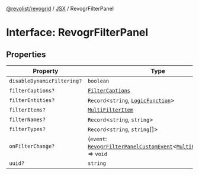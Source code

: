 [@revolist/revogrid](README.md) / [JSX](Namespace.JSX.md) / RevogrFilterPanel

# Interface: RevogrFilterPanel

## Properties

| Property | Type | Defined in |
| ------ | ------ | ------ |
| `disableDynamicFiltering?` | `boolean` | [src/components.d.ts:1672](https://github.com/revolist/revogrid/blob/6957d67da887b25ac544cadb80669dc782e7d7d6/src/components.d.ts#L1672) |
| `filterCaptions?` | [`FilterCaptions`](TypeAlias.FilterCaptions.md) | [src/components.d.ts:1673](https://github.com/revolist/revogrid/blob/6957d67da887b25ac544cadb80669dc782e7d7d6/src/components.d.ts#L1673) |
| `filterEntities?` | `Record`\<`string`, [`LogicFunction`](TypeAlias.LogicFunction.md)\> | [src/components.d.ts:1674](https://github.com/revolist/revogrid/blob/6957d67da887b25ac544cadb80669dc782e7d7d6/src/components.d.ts#L1674) |
| `filterItems?` | [`MultiFilterItem`](TypeAlias.MultiFilterItem.md) | [src/components.d.ts:1675](https://github.com/revolist/revogrid/blob/6957d67da887b25ac544cadb80669dc782e7d7d6/src/components.d.ts#L1675) |
| `filterNames?` | `Record`\<`string`, `string`\> | [src/components.d.ts:1676](https://github.com/revolist/revogrid/blob/6957d67da887b25ac544cadb80669dc782e7d7d6/src/components.d.ts#L1676) |
| `filterTypes?` | `Record`\<`string`, `string`[]\> | [src/components.d.ts:1677](https://github.com/revolist/revogrid/blob/6957d67da887b25ac544cadb80669dc782e7d7d6/src/components.d.ts#L1677) |
| `onFilterChange?` | (`event`: [`RevogrFilterPanelCustomEvent`](Interface.RevogrFilterPanelCustomEvent.md)\<[`MultiFilterItem`](TypeAlias.MultiFilterItem.md)\>) => `void` | [src/components.d.ts:1678](https://github.com/revolist/revogrid/blob/6957d67da887b25ac544cadb80669dc782e7d7d6/src/components.d.ts#L1678) |
| `uuid?` | `string` | [src/components.d.ts:1679](https://github.com/revolist/revogrid/blob/6957d67da887b25ac544cadb80669dc782e7d7d6/src/components.d.ts#L1679) |
